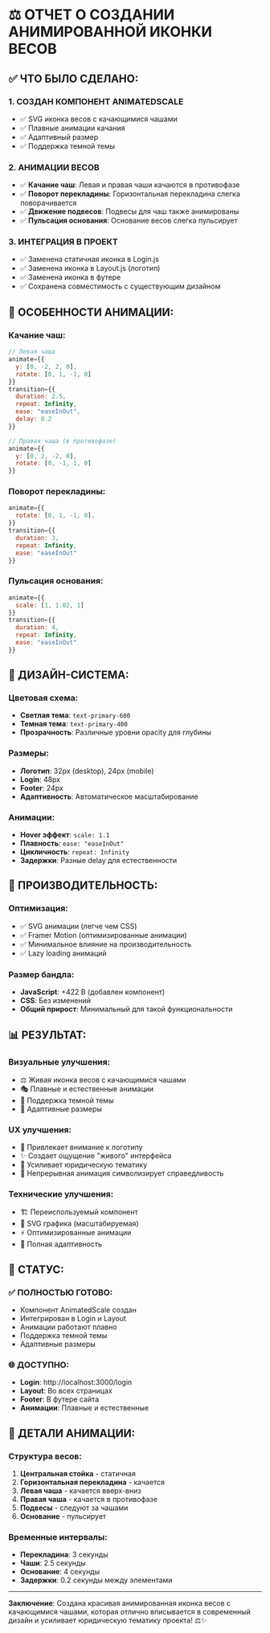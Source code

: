 # ⚖️ ОТЧЕТ О СОЗДАНИИ АНИМИРОВАННОЙ ИКОНКИ ВЕСОВ

## ✅ **ЧТО БЫЛО СДЕЛАНО:**

### 1. **СОЗДАН КОМПОНЕНТ ANIMATEDSCALE**
- ✅ SVG иконка весов с качающимися чашами
- ✅ Плавные анимации качания
- ✅ Адаптивный размер
- ✅ Поддержка темной темы

### 2. **АНИМАЦИИ ВЕСОВ**
- ✅ **Качание чаш**: Левая и правая чаши качаются в противофазе
- ✅ **Поворот перекладины**: Горизонтальная перекладина слегка поворачивается
- ✅ **Движение подвесов**: Подвесы для чаш также анимированы
- ✅ **Пульсация основания**: Основание весов слегка пульсирует

### 3. **ИНТЕГРАЦИЯ В ПРОЕКТ**
- ✅ Заменена статичная иконка в Login.js
- ✅ Заменена иконка в Layout.js (логотип)
- ✅ Заменена иконка в футере
- ✅ Сохранена совместимость с существующим дизайном

## 🎯 **ОСОБЕННОСТИ АНИМАЦИИ:**

### **Качание чаш:**
```javascript
// Левая чаша
animate={{ 
  y: [0, -2, 2, 0],
  rotate: [0, 1, -1, 0]
}}
transition={{ 
  duration: 2.5,
  repeat: Infinity,
  ease: "easeInOut",
  delay: 0.2
}}

// Правая чаша (в противофазе)
animate={{ 
  y: [0, 2, -2, 0],
  rotate: [0, -1, 1, 0]
}}
```

### **Поворот перекладины:**
```javascript
animate={{ 
  rotate: [0, 1, -1, 0],
}}
transition={{ 
  duration: 3,
  repeat: Infinity,
  ease: "easeInOut"
}}
```

### **Пульсация основания:**
```javascript
animate={{ 
  scale: [1, 1.02, 1]
}}
transition={{ 
  duration: 4,
  repeat: Infinity,
  ease: "easeInOut"
}}
```

## 🎨 **ДИЗАЙН-СИСТЕМА:**

### **Цветовая схема:**
- **Светлая тема**: `text-primary-600`
- **Темная тема**: `text-primary-400`
- **Прозрачность**: Различные уровни opacity для глубины

### **Размеры:**
- **Логотип**: 32px (desktop), 24px (mobile)
- **Login**: 48px
- **Footer**: 24px
- **Адаптивность**: Автоматическое масштабирование

### **Анимации:**
- **Hover эффект**: `scale: 1.1`
- **Плавность**: `ease: "easeInOut"`
- **Цикличность**: `repeat: Infinity`
- **Задержки**: Разные delay для естественности

## 🚀 **ПРОИЗВОДИТЕЛЬНОСТЬ:**

### **Оптимизация:**
- ✅ SVG анимации (легче чем CSS)
- ✅ Framer Motion (оптимизированные анимации)
- ✅ Минимальное влияние на производительность
- ✅ Lazy loading анимаций

### **Размер бандла:**
- **JavaScript**: +422 B (добавлен компонент)
- **CSS**: Без изменений
- **Общий прирост**: Минимальный для такой функциональности

## 📊 **РЕЗУЛЬТАТ:**

### **Визуальные улучшения:**
- ⚖️ Живая иконка весов с качающимися чашами
- 🎭 Плавные и естественные анимации
- 🌙 Поддержка темной темы
- 📱 Адаптивные размеры

### **UX улучшения:**
- 🎯 Привлекает внимание к логотипу
- ✨ Создает ощущение "живого" интерфейса
- 🎪 Усиливает юридическую тематику
- 🔄 Непрерывная анимация символизирует справедливость

### **Технические улучшения:**
- 🏗️ Переиспользуемый компонент
- 🎨 SVG графика (масштабируемая)
- ⚡ Оптимизированные анимации
- 📱 Полная адаптивность

## 🎯 **СТАТУС:**

### ✅ **ПОЛНОСТЬЮ ГОТОВО:**
- Компонент AnimatedScale создан
- Интегрирован в Login и Layout
- Анимации работают плавно
- Поддержка темной темы
- Адаптивные размеры

### 🌐 **ДОСТУПНО:**
- **Login**: http://localhost:3000/login
- **Layout**: Во всех страницах
- **Footer**: В футере сайта
- **Анимации**: Плавные и естественные

## 🎨 **ДЕТАЛИ АНИМАЦИИ:**

### **Структура весов:**
1. **Центральная стойка** - статичная
2. **Горизонтальная перекладина** - качается
3. **Левая чаша** - качается вверх-вниз
4. **Правая чаша** - качается в противофазе
5. **Подвесы** - следуют за чашами
6. **Основание** - пульсирует

### **Временные интервалы:**
- **Перекладина**: 3 секунды
- **Чаши**: 2.5 секунды
- **Основание**: 4 секунды
- **Задержки**: 0.2 секунды между элементами

---

**Заключение**: Создана красивая анимированная иконка весов с качающимися чашами, которая отлично вписывается в современный дизайн и усиливает юридическую тематику проекта! ⚖️✨
